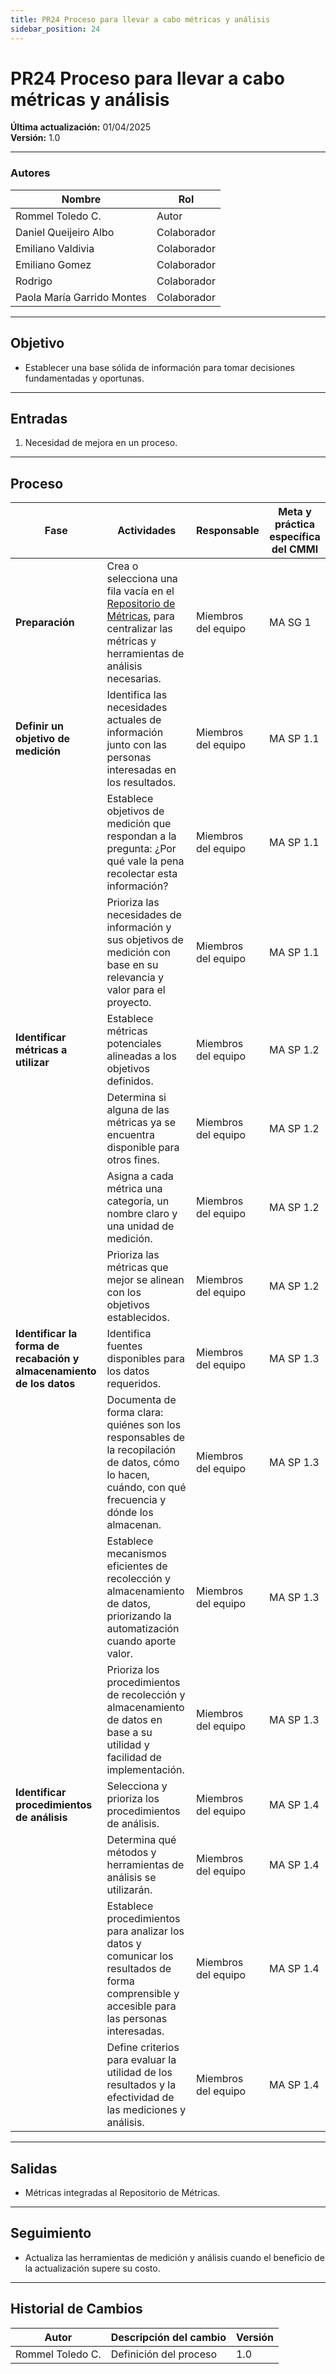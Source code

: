 ```yaml
---
title: PR24 Proceso para llevar a cabo métricas y análisis
sidebar_position: 24
---
```


# PR24 Proceso para llevar a cabo métricas y análisis

**Última actualización:** 01/04/2025  
**Versión:** 1.0

---

### **Autores**

| **Nombre**                     | **Rol**       |
|-------------------------------|---------------|
| Rommel Toledo C.              | Autor         |
| Daniel Queijeiro Albo         | Colaborador   |
| Emiliano Valdivia             | Colaborador   |
| Emiliano Gomez                | Colaborador   |
| Rodrigo                       | Colaborador   |
| Paola María Garrido Montes    | Colaborador   |

---

## **Objetivo**

- Establecer una base sólida de información para tomar decisiones fundamentadas y oportunas.

---

## **Entradas**

1. Necesidad de mejora en un proceso.

---

## **Proceso**

| **Fase**                                 | **Actividades**                                                                                                                                                                                                                                            | **Responsable**       | **Meta y práctica específica del CMMI** |
|------------------------------------------|-------------------------------------------------------------------------------------------------------------------------------------------------------------------------------------------------------------------------------------------------------------|------------------------|------------------------------------------|
| **Preparación**                          | Crea o selecciona una fila vacía en el [Repositorio de Métricas](https://docs.google.com/spreadsheets/d/1XDG_ke056cm2wpmGG72bZ9amSe92V6GOusNDnodMi0U/edit), para centralizar las métricas y herramientas de análisis necesarias.                         | Miembros del equipo    | MA SG 1                                 |
| **Definir un objetivo de medición**      | Identifica las necesidades actuales de información junto con las personas interesadas en los resultados.                                                                                                             | Miembros del equipo    | MA SP 1.1                               |
|                                          | Establece objetivos de medición que respondan a la pregunta: ¿Por qué vale la pena recolectar esta información?                                                                                                     | Miembros del equipo    | MA SP 1.1                               |
|                                          | Prioriza las necesidades de información y sus objetivos de medición con base en su relevancia y valor para el proyecto.                                                                                              | Miembros del equipo    | MA SP 1.1                               |
| **Identificar métricas a utilizar**      | Establece métricas potenciales alineadas a los objetivos definidos.                                                                                                                                                  | Miembros del equipo    | MA SP 1.2                               |
|                                          | Determina si alguna de las métricas ya se encuentra disponible para otros fines.                                                                                                                                     | Miembros del equipo    | MA SP 1.2                               |
|                                          | Asigna a cada métrica una categoría, un nombre claro y una unidad de medición.                                                                                                                                       | Miembros del equipo    | MA SP 1.2                               |
|                                          | Prioriza las métricas que mejor se alinean con los objetivos establecidos.                                                                                                                                           | Miembros del equipo    | MA SP 1.2                               |
| **Identificar la forma de recabación y almacenamiento de los datos** | Identifica fuentes disponibles para los datos requeridos.                                                                                                                                                            | Miembros del equipo    | MA SP 1.3                               |
|                                          | Documenta de forma clara: quiénes son los responsables de la recopilación de datos, cómo lo hacen, cuándo, con qué frecuencia y dónde los almacenan.                                                                | Miembros del equipo    | MA SP 1.3                               |
|                                          | Establece mecanismos eficientes de recolección y almacenamiento de datos, priorizando la automatización cuando aporte valor.                                                                                        | Miembros del equipo    | MA SP 1.3                               |
|                                          | Prioriza los procedimientos de recolección y almacenamiento de datos en base a su utilidad y facilidad de implementación.                                                                                           | Miembros del equipo    | MA SP 1.3                               |
| **Identificar procedimientos de análisis** | Selecciona y prioriza los procedimientos de análisis.                                                                                                                                                               | Miembros del equipo    | MA SP 1.4                               |
|                                          | Determina qué métodos y herramientas de análisis se utilizarán.                                                                                                                                                      | Miembros del equipo    | MA SP 1.4                               |
|                                          | Establece procedimientos para analizar los datos y comunicar los resultados de forma comprensible y accesible para las personas interesadas.                                                                       | Miembros del equipo    | MA SP 1.4                               |
|                                          | Define criterios para evaluar la utilidad de los resultados y la efectividad de las mediciones y análisis.                                                                                                           | Miembros del equipo    | MA SP 1.4                               |

---

## **Salidas**

- Métricas integradas al Repositorio de Métricas.

---

## **Seguimiento**

- Actualiza las herramientas de medición y análisis cuando el beneficio de la actualización supere su costo.

---

## Historial de Cambios

| Autor                      | Descripción del cambio                | Versión |
| -------------------------- | ------------------------------------- | ------- |
| Rommel Toledo C.     | Definición del proceso | 1.0 |
